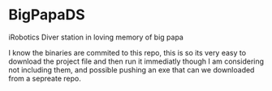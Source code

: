 # BigPapaDS
iRobotics Diver station in loving memory of big papa

I know the binaries are commited to this repo, this is so its very easy to download the project file and then run it immediatly
though I am considering not including them, and possible pushing an exe that can we downloaded from a sepreate repo. 

